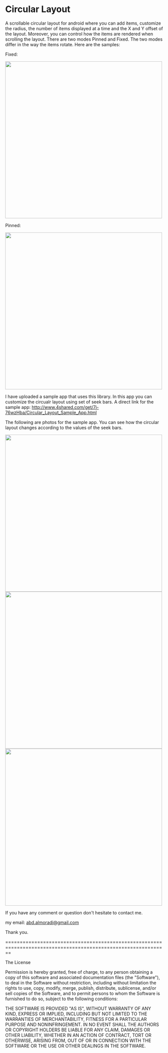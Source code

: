 Circular Layout
==============

A scrollable circular layout for android where you can add items, customize the radius, the number of items displayed at a time 
and the X and Y offset of the layout. Moreover, you can control how the items are rendered when scrolling the layout. There are two modes Pinned and Fixed. The two modes differ in the way the items rotate. Here are the samples:

Fixed:


<img src="https://cloud.githubusercontent.com/assets/5923804/6651123/f07f73ba-ca6f-11e4-8318-65512de70f70.gif" height="500"/>
<br/>

Pinned:

<img src="https://cloud.githubusercontent.com/assets/5923804/6651137/04735b52-ca70-11e4-9408-2ee8d6bde594.gif" height="500"/>
<br/>

I have uploaded a sample app that uses this library. In this app you can customize the circualr layout using set of seek bars.
A direct link for the sample app:
http://www.4shared.com/get/7i-76wzHba/Circular_Layout_Sample_App.html

The following are photos for the sample app. You can see how the circular layout changes according to the values of the seek bars.

<img src="https://cloud.githubusercontent.com/assets/5923804/5010984/f62262e4-6ab3-11e4-93a0-a9ab38586b77.png" height="500"/>
<br/>
<img src="https://cloud.githubusercontent.com/assets/5923804/5010986/fd652e60-6ab3-11e4-80aa-7b144f53947c.png" height="500"/>
<br/>
<img src="https://cloud.githubusercontent.com/assets/5923804/5010989/04484ff0-6ab4-11e4-96cf-72542d8f5433.png" height="500"/>

If you have any comment or question don't hesitate to contact me.

my email: abd.almoradi@gmail.com

Thank you.


==============================================================================================================

The License


Permission is hereby granted, free of charge, to any person obtaining a copy
of this software and associated documentation files (the "Software"), to deal
in the Software without restriction, including without limitation the rights
to use, copy, modify, merge, publish, distribute, sublicense, and/or sell
copies of the Software, and to permit persons to whom the Software is
furnished to do so, subject to the following conditions:


THE SOFTWARE IS PROVIDED "AS IS", WITHOUT WARRANTY OF ANY KIND, EXPRESS OR
IMPLIED, INCLUDING BUT NOT LIMITED TO THE WARRANTIES OF MERCHANTABILITY,
FITNESS FOR A PARTICULAR PURPOSE AND NONINFRINGEMENT. IN NO EVENT SHALL THE
AUTHORS OR COPYRIGHT HOLDERS BE LIABLE FOR ANY CLAIM, DAMAGES OR OTHER
LIABILITY, WHETHER IN AN ACTION OF CONTRACT, TORT OR OTHERWISE, ARISING FROM,
OUT OF OR IN CONNECTION WITH THE SOFTWARE OR THE USE OR OTHER DEALINGS IN
THE SOFTWARE.
